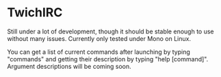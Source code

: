 TwichIRC
========

Still under a lot of development, though it should be stable enough to use without many issues.
Currently only tested under Mono on Linux.

You can get a list of current commands after launching by typing "commands" and getting their description by typing "help [command]". Argument descriptions will be coming soon.
